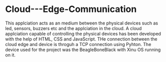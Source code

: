 # Cloud---Edge-Communication

This applciation acts as an medium between the physical devices such as led, sensors, buzzers etc and the applciation in the cloud.
A cloud applciation capable of controlling the physical devices has been developed with the help of HTML, CSS and JavaScript. THe connection between the cloud edge and device is throguh a TCP connection using Pyhton.
The device used for the project was the BeagleBoneBlack with Xinu OS running on it.
